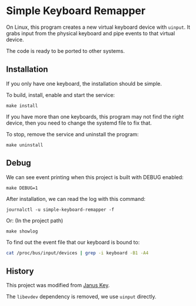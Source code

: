 # Simple Keyboard Remapper

On Linux, this program creates a new virtual keyboard device with `uinput`.
It grabs input from the physical keyboard and pipe events to that virtual
device.

The code is ready to be ported to other systems.


## Installation

If you only have one keyboard, the installation should be simple.

To build, install, enable and start the service:

```shell
make install
```

If you have more than one keyboards, this program may not find the right
device, then you need to change the systemd file to fix that.

To stop, remove the service and uninstall the program:

```shell
make uninstall
```


## Debug

We can see event printing when this project is built with DEBUG enabled:
```shell
make DEBUG=1
```

After installation, we can read the log with this command:

```shell
journalctl -u simple-keyboard-remapper -f
```

Or: (In the project path)

```shell
make showlog
```

To find out the event file that our keyboard is bound to:
```sh
cat /proc/bus/input/devices | grep -i keyboard -B1 -A4
```


## History

This project was modified from [Janus Key](https://github.com/pietroiusti/janus-key).

The `libevdev` dependency is removed, we use `uinput` directly.
